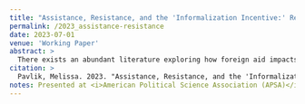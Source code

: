 ```yaml
---
title: "Assistance, Resistance, and the 'Informalization Incentive:' Rethinking the Aid-Conflict Nexus in Sub-Saharan Africa"
permalink: /2023_assistance-resistance
date: 2023-07-01
venue: 'Working Paper'
abstract: >
  There exists an abundant literature exploring how foreign aid impacts conflict across recipient countries, especially aid-dependent states across the African continent. However, existing literature fails to 1) appropriately theorize this relationship within a coherent model of conflict; and 2) account for the vast variety of types of conflict and conflict actors on which aid can have differential impacts. I begin to address this gap by constructing a novel, shift-share instrument approach based on the plausible exogeneity of 'shifts in the shares' of aid sectors in a given country year. This allows me to interrogate the relationship between foreign aid from the U.S. and different types of political violence on the continent of Africa. I find that U.S. aid impacts only certain types of political violence, namely activity by political militias. I argue that these results are consistent with a particular theory of conflict in which U.S. aid creates an 'informalization incentive' in the recipient country, where states seek to maintain aid flows from the U.S. by outsourcing some repressive violence to political militias and unofficial armed actors. I substantiate this finding with additional tests, including comparing this effect to the effect of aid from China and by comparing my results to previous findings. They ultimately demonstrate that understanding the aid-conflict nexus requires disaggregation of the dependent variable. 
citation: >
  Pavlik, Melissa. 2023. "Assistance, Resistance, and the 'Informalization Incentive:' Rethinking the Aid-Conflict Nexus in Sub-Saharan Africa." <i>Working Paper</i>.
notes: Presented at <i>American Political Science Association (APSA)</i>, 2021; and <i>Midwestern Political Science Association (MPSA)</i>, 2022. <b>Draft available upon request</b>.
---
```

